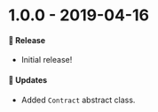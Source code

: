 # 1.0.0 - 2019-04-16

#### 🎉 Release

- Initial release!

#### 🚀 Updates

- Added `Contract` abstract class.
